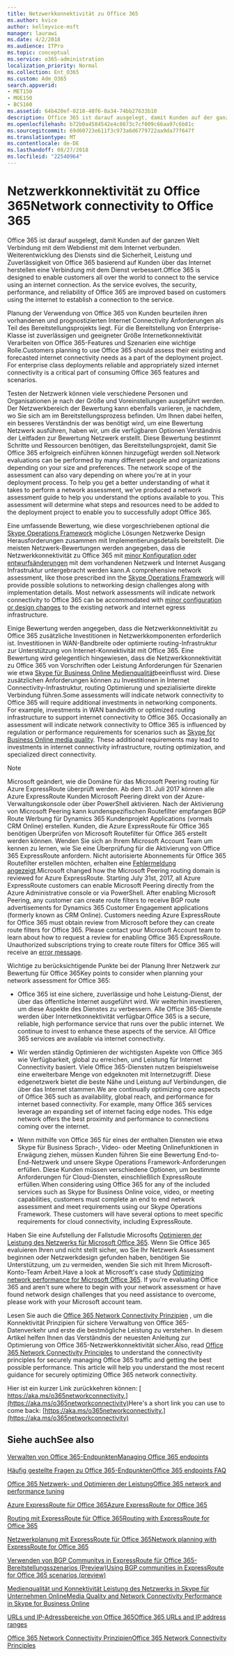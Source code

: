 ```yaml
---
title: Netzwerkkonnektivität zu Office 365
ms.author: kvice
author: kelleyvice-msft
manager: laurawi
ms.date: 4/2/2018
ms.audience: ITPro
ms.topic: conceptual
ms.service: o365-administration
localization_priority: Normal
ms.collection: Ent_O365
ms.custom: Adm_O365
search.appverid:
- MET150
- MOE150
- BCS160
ms.assetid: 64b420ef-0218-48f6-8a34-74bb27633b10
description: Office 365 ist darauf ausgelegt, damit Kunden auf der ganzen Welt Verbindung mit dem Webdienst mit dem Internet verbunden. Weiterentwicklung des Diensts sind die Sicherheit, Leistung und Zuverlässigkeit von Office 365 basierend auf Kunden über das Internet herstellen eine Verbindung mit dem Dienst verbessert.
ms.openlocfilehash: b72b0a4584542e4c8673c7cf009c66aa97c6b81c
ms.sourcegitcommit: 69d60723e611f3c973a6d6779722aa9da77f647f
ms.translationtype: MT
ms.contentlocale: de-DE
ms.lasthandoff: 08/27/2018
ms.locfileid: "22540964"
---
```

# <a name="network-connectivity-to-office-365"></a><span data-ttu-id="5dc78-104">Netzwerkkonnektivität zu Office 365</span><span class="sxs-lookup"><span data-stu-id="5dc78-104">Network connectivity to Office 365</span></span>

<span data-ttu-id="5dc78-p102">Office 365 ist darauf ausgelegt, damit Kunden auf der ganzen Welt Verbindung mit dem Webdienst mit dem Internet verbunden. Weiterentwicklung des Diensts sind die Sicherheit, Leistung und Zuverlässigkeit von Office 365 basierend auf Kunden über das Internet herstellen eine Verbindung mit dem Dienst verbessert.</span><span class="sxs-lookup"><span data-stu-id="5dc78-p102">Office 365 is designed to enable customers all over the world to connect to the service using an internet connection. As the service evolves, the security, performance, and reliability of Office 365 are improved based on customers using the internet to establish a connection to the service.</span></span>
  
<span data-ttu-id="5dc78-p103">Planung der Verwendung von Office 365 von Kunden beurteilen ihren vorhandenen und prognostizierten Internet Connectivity Anforderungen als Teil des Bereitstellungsprojekts liegt. Für die Bereitstellung von Enterprise-Klasse ist zuverlässigen und geeigneter Größe Internetkonnektivität Verarbeiten von Office 365-Features und Szenarien eine wichtige Rolle.</span><span class="sxs-lookup"><span data-stu-id="5dc78-p103">Customers planning to use Office 365 should assess their existing and forecasted internet connectivity needs as a part of the deployment project. For enterprise class deployments reliable and appropriately sized internet connectivity is a critical part of consuming Office 365 features and scenarios.</span></span>
  
<span data-ttu-id="5dc78-p104">Testen der Netzwerk können viele verschiedene Personen und Organisationen je nach der Größe und Voreinstellungen ausgeführt werden. Der Netzwerkbereich der Bewertung kann ebenfalls variieren, je nachdem, wo Sie sich am im Bereitstellungsprozess befinden. Um Ihnen dabei helfen, ein besseres Verständnis der was benötigt wird, um eine Bewertung Netzwerk ausführen, haben wir, um die verfügbaren Optionen Verständnis der Leitfaden zur Bewertung Netzwerk erstellt. Diese Bewertung bestimmt Schritte und Ressourcen benötigen, das Bereitstellungsprojekt, damit Sie Office 365 erfolgreich einführen können hinzugefügt werden soll.</span><span class="sxs-lookup"><span data-stu-id="5dc78-p104">Network evaluations can be performed by many different people and organizations depending on your size and preferences. The network scope of the assessment can also vary depending on where you're at in your deployment process. To help you get a better understanding of what it takes to perform a network assessment, we've produced a network assessment guide to help you understand the options available to you. This assessment will determine what steps and resources need to be added to the deployment project to enable you to successfully adopt Office 365.</span></span>
  
<span data-ttu-id="5dc78-p105">Eine umfassende Bewertung, wie diese vorgeschriebenen optional die [Skype Operations Framework](https://www.skypeoperationsframework.com/) mögliche Lösungen Netzwerke Design Herausforderungen zusammen mit Implementierungsdetails bereitstellt. Die meisten Netzwerk-Bewertungen werden angegeben, dass die Netzwerkkonnektivität zu Office 365 mit [minor Konfiguration oder entwurfsänderungen](https://aka.ms/manageo365endpoints) mit dem vorhandenen Netzwerk und Internet Ausgang Infrastruktur untergebracht werden kann.</span><span class="sxs-lookup"><span data-stu-id="5dc78-p105">A comprehensive network assessment, like those prescribed inn the [Skype Operations Framework](https://www.skypeoperationsframework.com/) will provide possible solutions to networking design challenges along with implementation details. Most network assessments will indicate network connectivity to Office 365 can be accommodated with [minor configuration or design changes](https://aka.ms/manageo365endpoints) to the existing network and internet egress infrastructure.</span></span>

<span data-ttu-id="5dc78-p106">Einige Bewertung werden angegeben, dass die Netzwerkkonnektivität zu Office 365 zusätzliche Investitionen in Netzwerkkomponenten erforderlich ist. Investitionen in WAN-Bandbreite oder optimierte routing-Infrastruktur zur Unterstützung von Internet-Konnektivität mit Office 365. Eine Bewertung wird gelegentlich hingewiesen, dass die Netzwerkkonnektivität zu Office 365 von Vorschriften oder Leistung Anforderungen für Szenarien wie etwa [Skype für Business Online Medienqualität](https://support.office.com/article/Media-Quality-and-Network-Connectivity-Performance-in-Skype-for-Business-Online-5fe3e01b-34cf-44e0-b897-b0b2a83f0917)beeinflusst wird. Diese zusätzlichen Anforderungen können zu Investitionen in Internet Connectivity-Infrastruktur, routing Optimierung und spezialisierte direkte Verbindung führen.</span><span class="sxs-lookup"><span data-stu-id="5dc78-p106">Some assessments will indicate network connectivity to Office 365 will require additional investments in networking components. For example, investments in WAN bandwidth or optimized routing infrastructure to support internet connectivity to Office 365. Occasionally an assessment will indicate network connectivity to Office 365 is influenced by regulation or performance requirements for scenarios such as [Skype for Business Online media quality](https://support.office.com/article/Media-Quality-and-Network-Connectivity-Performance-in-Skype-for-Business-Online-5fe3e01b-34cf-44e0-b897-b0b2a83f0917). These additional requirements may lead to investments in internet connectivity infrastructure, routing optimization, and specialized direct connectivity.</span></span>
  
> [!NOTE]
> <span data-ttu-id="5dc78-p107">Microsoft geändert, wie die Domäne für das Microsoft Peering routing für Azure ExpressRoute überprüft werden. Ab dem 31. Juli 2017 können alle Azure ExpressRoute Kunden Microsoft Peering direkt von der Azure-Verwaltungskonsole oder über PowerShell aktivieren. Nach der Aktivierung von Microsoft Peering kann kundenspezifischen Routefilter empfangen BGP Route Werbung für Dynamics 365 Kundenprojekt Applications (vormals CRM Online) erstellen. Kunden, die Azure ExpressRoute für Office 365 benötigen Überprüfen von Microsoft Routefilter für Office 365 erstellt werden können. Wenden Sie sich an Ihrem Microsoft Account Team um kennen zu lernen, wie Sie eine Überprüfung für die Aktivierung von Office 365 ExpressRoute anfordern. Nicht autorisierte Abonnements für Office 365 Routefilter erstellen möchten, erhalten eine [Fehlermeldung angezeigt](https://support.microsoft.com/kb/3181709).</span><span class="sxs-lookup"><span data-stu-id="5dc78-p107">Microsoft changed how the Microsoft Peering routing domain is reviewed for Azure ExpressRoute. Starting July 31st, 2017, all Azure ExpressRoute customers can enable Microsoft Peering directly from the Azure Administrative console or via PowerShell. After enabling Microsoft Peering, any customer can create route filters to receive BGP route advertisements for Dynamics 365 Customer Engagement applications (formerly known as CRM Online). Customers needing Azure ExpressRoute for Office 365 must obtain review from Microsoft before they can create route filters for Office 365. Please contact your Microsoft Account team to learn about how to request a review for enabling Office 365 ExpressRoute. Unauthorized subscriptions trying to create route filters for Office 365 will receive an [error message](https://support.microsoft.com/kb/3181709).</span></span>
  
<span data-ttu-id="5dc78-125">Wichtige zu berücksichtigende Punkte bei der Planung Ihrer Netzwerk zur Bewertung für Office 365</span><span class="sxs-lookup"><span data-stu-id="5dc78-125">Key points to consider when planning your network assessment for Office 365:</span></span>
  
- <span data-ttu-id="5dc78-p108">Office 365 ist eine sichere, zuverlässige und hohe Leistung-Dienst, der über das öffentliche Internet ausgeführt wird. Wir weiterhin investieren, um diese Aspekte des Dienstes zu verbessern. Alle Office 365-Dienste werden über Internetkonnektivität verfügbar.</span><span class="sxs-lookup"><span data-stu-id="5dc78-p108">Office 365 is a secure, reliable, high performance service that runs over the public internet. We continue to invest to enhance these aspects of the service. All Office 365 services are available via internet connectivity.</span></span>

- <span data-ttu-id="5dc78-p109">Wir werden ständig Optimieren der wichtigsten Aspekte von Office 365 wie Verfügbarkeit, global zu erreichen, und Leistung für Internet Connectivity basiert. Viele Office 365-Diensten nutzen beispielsweise eine erweiterbare Menge von edgeknoten mit Internetzugriff. Diese edgenetzwerk bietet die beste Nähe und Leistung auf Verbindungen, die über das Internet stammen.</span><span class="sxs-lookup"><span data-stu-id="5dc78-p109">We are continually optimizing core aspects of Office 365 such as availability, global reach, and performance for internet based connectivity. For example, many Office 365 services leverage an expanding set of internet facing edge nodes. This edge network offers the best proximity and performance to connections coming over the internet.</span></span>

- <span data-ttu-id="5dc78-p110">Wenn mithilfe von Office 365 für eines der enthalten Diensten wie etwa Skype für Business Sprach-, Video- oder Meeting Onlinefunktionen in Erwägung ziehen, müssen Kunden führen Sie eine Bewertung End-to-End-Netzwerk und unsere Skype Operations Framework-Anforderungen erfüllen. Diese Kunden müssen verschiedene Optionen, um bestimmte Anforderungen für Cloud-Diensten, einschließlich ExpressRoute erfüllen.</span><span class="sxs-lookup"><span data-stu-id="5dc78-p110">When considering using Office 365 for any of the included services such as Skype for Business Online voice, video, or meeting capabilities, customers must complete an end to end network assessment and meet requirements using our Skype Operations Framework. These customers will have several options to meet specific requirements for cloud connectivity, including ExpressRoute.</span></span>

<span data-ttu-id="5dc78-p111">Haben Sie eine Aufstellung der Fallstudie Microsofts [Optimieren der Leistung des Netzwerks für Microsoft Office 365](https://msdn.microsoft.com/en-us/library/mt450488.aspx). Wenn Sie Office 365 evaluieren Ihren und nicht stellt sicher, wo Sie Ihr Netzwerk Assessment beginnen oder Netzwerkdesign gefunden haben, benötigen Sie Unterstützung, um zu vermeiden, wenden Sie sich mit Ihrem Microsoft-Konto-Team Arbeit.</span><span class="sxs-lookup"><span data-stu-id="5dc78-p111">Have a look at Microsoft's case study [Optimizing network performance for Microsoft Office 365](https://msdn.microsoft.com/en-us/library/mt450488.aspx). If you're evaluating Office 365 and aren't sure where to begin with your network assessment or have found network design challenges that you need assistance to overcome, please work with your Microsoft account team.</span></span>
  
<span data-ttu-id="5dc78-p112">Lesen Sie auch die [Office 365 Network Connectivity Prinzipien](https://aka.ms/o365networkingprinciples) , um die Konnektivität Prinzipien für sichere Verwaltung von Office 365-Datenverkehr und erste die bestmögliche Leistung zu verstehen. In diesem Artikel helfen Ihnen das Verständnis der neuesten Anleitung zur Optimierung von Office 365-Netzwerkkonnektivität sicher.</span><span class="sxs-lookup"><span data-stu-id="5dc78-p112">Also, read [Office 365 Network Connectivity Principles](https://aka.ms/o365networkingprinciples) to understand the connectivity principles for securely managing Office 365 traffic and getting the best possible performance. This article will help you understand the most recent guidance for securely optimizing Office 365 network connectivity.</span></span>
  
<span data-ttu-id="5dc78-138">Hier ist ein kurzer Link zurückkehren können: [ https://aka.ms/o365networkconnectivity.](https://aka.ms/o365networkconnectivity)</span><span class="sxs-lookup"><span data-stu-id="5dc78-138">Here's a short link you can use to come back: [https://aka.ms/o365networkconnectivity.](https://aka.ms/o365networkconnectivity)</span></span>
  
## <a name="see-also"></a><span data-ttu-id="5dc78-139">Siehe auch</span><span class="sxs-lookup"><span data-stu-id="5dc78-139">See also</span></span>

[<span data-ttu-id="5dc78-140">Verwalten von Office 365-Endpunkten</span><span class="sxs-lookup"><span data-stu-id="5dc78-140">Managing Office 365 endpoints</span></span>](https://support.office.com/article/99cab9d4-ef59-4207-9f2b-3728eb46bf9a)
  
[<span data-ttu-id="5dc78-141">Häufig gestellte Fragen zu Office 365-Endpunkten</span><span class="sxs-lookup"><span data-stu-id="5dc78-141">Office 365 endpoints FAQ</span></span>](https://support.office.com/article/d4088321-1c89-4b96-9c99-54c75cae2e6d)
  
[<span data-ttu-id="5dc78-142">Office 365 Netzwerk- und Optimieren der Leistung</span><span class="sxs-lookup"><span data-stu-id="5dc78-142">Office 365 network and performance tuning</span></span>](network-planning-and-performance.md)
  
[<span data-ttu-id="5dc78-143">Azure ExpressRoute für Office 365</span><span class="sxs-lookup"><span data-stu-id="5dc78-143">Azure ExpressRoute for Office 365</span></span>](azure-expressroute.md)
  
[<span data-ttu-id="5dc78-144">Routing mit ExpressRoute für Office 365</span><span class="sxs-lookup"><span data-stu-id="5dc78-144">Routing with ExpressRoute for Office 365</span></span>](routing-with-expressroute.md)
  
[<span data-ttu-id="5dc78-145">Netzwerkplanung mit ExpressRoute für Office 365</span><span class="sxs-lookup"><span data-stu-id="5dc78-145">Network planning with ExpressRoute for Office 365</span></span>](network-planning-with-expressroute.md)
  
[<span data-ttu-id="5dc78-146">Verwenden von BGP Communitys in ExpressRoute für Office 365-Bereitstellungsszenarios (Preview)</span><span class="sxs-lookup"><span data-stu-id="5dc78-146">Using BGP communities in ExpressRoute for Office 365 scenarios (preview)</span></span>](bgp-communities-in-expressroute.md)
  
[<span data-ttu-id="5dc78-147">Medienqualität und Konnektivität Leistung des Netzwerks in Skype für Unternehmen Online</span><span class="sxs-lookup"><span data-stu-id="5dc78-147">Media Quality and Network Connectivity Performance in Skype for Business Online</span></span>](https://support.office.com/article/5fe3e01b-34cf-44e0-b897-b0b2a83f0917)
  
[<span data-ttu-id="5dc78-148">URLs und IP-Adressbereiche von Office 365</span><span class="sxs-lookup"><span data-stu-id="5dc78-148">Office 365 URLs and IP address ranges</span></span>](https://support.office.com/article/8548a211-3fe7-47cb-abb1-355ea5aa88a2)
  
[<span data-ttu-id="5dc78-149">Office 365 Network Connectivity Prinzipien</span><span class="sxs-lookup"><span data-stu-id="5dc78-149">Office 365 Network Connectivity Principles</span></span>](https://aka.ms/o365networkingprinciples)
